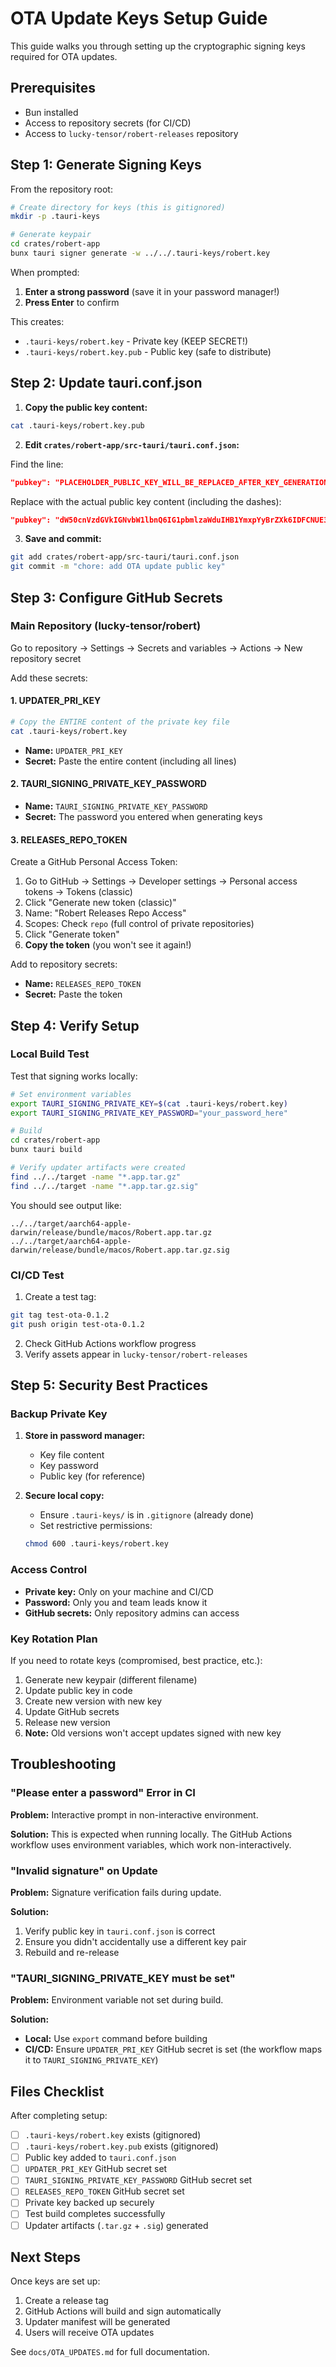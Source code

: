 # OTA Update Keys Setup Guide

This guide walks you through setting up the cryptographic signing keys required for OTA updates.

## Prerequisites

- Bun installed
- Access to repository secrets (for CI/CD)
- Access to `lucky-tensor/robert-releases` repository

## Step 1: Generate Signing Keys

From the repository root:

```bash
# Create directory for keys (this is gitignored)
mkdir -p .tauri-keys

# Generate keypair
cd crates/robert-app
bunx tauri signer generate -w ../../.tauri-keys/robert.key
```

When prompted:
1. **Enter a strong password** (save it in your password manager!)
2. **Press Enter** to confirm

This creates:
- `.tauri-keys/robert.key` - Private key (KEEP SECRET!)
- `.tauri-keys/robert.key.pub` - Public key (safe to distribute)

## Step 2: Update tauri.conf.json

1. **Copy the public key content:**

```bash
cat .tauri-keys/robert.key.pub
```

2. **Edit `crates/robert-app/src-tauri/tauri.conf.json`:**

Find the line:
```json
"pubkey": "PLACEHOLDER_PUBLIC_KEY_WILL_BE_REPLACED_AFTER_KEY_GENERATION",
```

Replace with the actual public key content (including the dashes):
```json
"pubkey": "dW50cnVzdGVkIGNvbW1lbnQ6IG1pbmlzaWduIHB1YmxpYyBrZXk6IDFCNUE3REJBRDM5NzBFMkIKUldRWlhLelVQZjFNMkVLdGZJRld5cHdZdzd2U0FCWEVxa1VCNWNMZnNRN1VoNHY5blJMUmlxL3IK",
```

3. **Save and commit:**

```bash
git add crates/robert-app/src-tauri/tauri.conf.json
git commit -m "chore: add OTA update public key"
```

## Step 3: Configure GitHub Secrets

### Main Repository (lucky-tensor/robert)

Go to repository → Settings → Secrets and variables → Actions → New repository secret

Add these secrets:

#### 1. UPDATER_PRI_KEY

```bash
# Copy the ENTIRE content of the private key file
cat .tauri-keys/robert.key
```

- **Name:** `UPDATER_PRI_KEY`
- **Secret:** Paste the entire content (including all lines)

#### 2. TAURI_SIGNING_PRIVATE_KEY_PASSWORD

- **Name:** `TAURI_SIGNING_PRIVATE_KEY_PASSWORD`
- **Secret:** The password you entered when generating keys

#### 3. RELEASES_REPO_TOKEN

Create a GitHub Personal Access Token:

1. Go to GitHub → Settings → Developer settings → Personal access tokens → Tokens (classic)
2. Click "Generate new token (classic)"
3. Name: "Robert Releases Repo Access"
4. Scopes: Check `repo` (full control of private repositories)
5. Click "Generate token"
6. **Copy the token** (you won't see it again!)

Add to repository secrets:
- **Name:** `RELEASES_REPO_TOKEN`
- **Secret:** Paste the token

## Step 4: Verify Setup

### Local Build Test

Test that signing works locally:

```bash
# Set environment variables
export TAURI_SIGNING_PRIVATE_KEY=$(cat .tauri-keys/robert.key)
export TAURI_SIGNING_PRIVATE_KEY_PASSWORD="your_password_here"

# Build
cd crates/robert-app
bunx tauri build

# Verify updater artifacts were created
find ../../target -name "*.app.tar.gz"
find ../../target -name "*.app.tar.gz.sig"
```

You should see output like:
```
../../target/aarch64-apple-darwin/release/bundle/macos/Robert.app.tar.gz
../../target/aarch64-apple-darwin/release/bundle/macos/Robert.app.tar.gz.sig
```

### CI/CD Test

1. Create a test tag:
```bash
git tag test-ota-0.1.2
git push origin test-ota-0.1.2
```

2. Check GitHub Actions workflow progress
3. Verify assets appear in `lucky-tensor/robert-releases`

## Step 5: Security Best Practices

### Backup Private Key

1. **Store in password manager:**
   - Key file content
   - Key password
   - Public key (for reference)

2. **Secure local copy:**
   - Ensure `.tauri-keys/` is in `.gitignore` (already done)
   - Set restrictive permissions:
   ```bash
   chmod 600 .tauri-keys/robert.key
   ```

### Access Control

- **Private key:** Only on your machine and CI/CD
- **Password:** Only you and team leads know it
- **GitHub secrets:** Only repository admins can access

### Key Rotation Plan

If you need to rotate keys (compromised, best practice, etc.):

1. Generate new keypair (different filename)
2. Update public key in code
3. Create new version with new key
4. Update GitHub secrets
5. Release new version
6. **Note:** Old versions won't accept updates signed with new key

## Troubleshooting

### "Please enter a password" Error in CI

**Problem:** Interactive prompt in non-interactive environment.

**Solution:** This is expected when running locally. The GitHub Actions workflow uses environment variables, which work non-interactively.

### "Invalid signature" on Update

**Problem:** Signature verification fails during update.

**Solution:**
1. Verify public key in `tauri.conf.json` is correct
2. Ensure you didn't accidentally use a different key pair
3. Rebuild and re-release

### "TAURI_SIGNING_PRIVATE_KEY must be set"

**Problem:** Environment variable not set during build.

**Solution:**
- **Local:** Use `export` command before building
- **CI/CD:** Ensure `UPDATER_PRI_KEY` GitHub secret is set (the workflow maps it to `TAURI_SIGNING_PRIVATE_KEY`)

## Files Checklist

After completing setup:

- [ ] `.tauri-keys/robert.key` exists (gitignored)
- [ ] `.tauri-keys/robert.key.pub` exists (gitignored)
- [ ] Public key added to `tauri.conf.json`
- [ ] `UPDATER_PRI_KEY` GitHub secret set
- [ ] `TAURI_SIGNING_PRIVATE_KEY_PASSWORD` GitHub secret set
- [ ] `RELEASES_REPO_TOKEN` GitHub secret set
- [ ] Private key backed up securely
- [ ] Test build completes successfully
- [ ] Updater artifacts (`.tar.gz` + `.sig`) generated

## Next Steps

Once keys are set up:

1. Create a release tag
2. GitHub Actions will build and sign automatically
3. Updater manifest will be generated
4. Users will receive OTA updates

See `docs/OTA_UPDATES.md` for full documentation.
